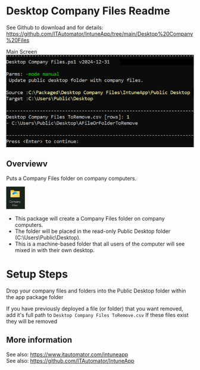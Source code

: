 
# Desktop Company Files Readme

See Github to download and for details: https://github.com/ITAutomator/IntuneApp/tree/main/Desktop%20Company%20Files  

Main Screen  
<img src=https://raw.githubusercontent.com/ITAutomator/Assets/main/DesktopCompanyFiles/MainScreen.png alt="screenshot" width="600">

## Overviewv

Puts a Company Files folder on company computers.

<img src=https://raw.githubusercontent.com/ITAutomator/Assets/main/DesktopCompanyFiles/Folder.png alt="screenshot" width="50">

- This package will create a Company Files folder on company computers.
- The folder will be placed in the read-only Public Desktop folder (C:\Users\Public\Desktop).
- This is a machine-based folder that all users of the computer will see mixed in with their own desktop.

# Setup Steps

Drop your company files and folders into the Public Desktop folder within the app package folder
 
If you have previously deployed a file (or folder) that you want removed, add it's full path to
`Desktop Company Files ToRemove.csv`
If these files exist they will be removed  

## More information

See also: <https://www.itautomator.com/intuneapp>  
See also: <https://github.com/ITAutomator/IntuneApp>  
